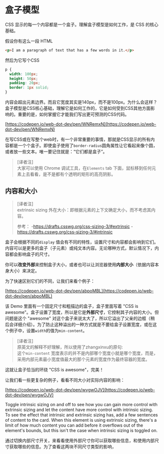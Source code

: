 # 盒子模型
CSS 显示的每一个内容都是一个盒子。理解盒子模型是如何工作，是 CSS 的核心基础。

假设你有这么一段 HTML

```html
<p>I am a paragraph of text that has a few words in it.</p>
```

然后为它写个CSS

```css
p {
  width: 100px;
  height: 50px;
  padding: 20px;
  border: 1px solid;
}
```

内容会超出元素边界。而且它宽度其实是140px，而不是100px。为什么会这样？盒子模型是CSS核心基础，理解它是如何工作的，它是如何受到CSS其他方面影响的。重要的是，如何掌握它才能我们写出更可预测的CSS代码。

[https://codepen.io/web-dot-dev/pen/WNRemxN](https://codepen.io/web-dot-dev/pen/WNRemxN)

在写CSS或在写整个web时，有一个非常重要的事情，那就是CSS显示的所有内容都是一个个盒子。即使盒子使用了`border-radius`圆角属性让它看起来像个圆，或者放一些文本。唯一要记住就是：“它们都是盒子”。

>[译者注]  
>大家可以使用 Chrome 调试工具，在`Elements` tab 下面，鼠标移到任何元素上去看看，是不是都有个透明的矩形的高亮阴影。

## 内容和大小

>[译者注]  
>extrinsic sizing 外在大小：即根据元素的上下文确定大小，而不考虑其内容。
>
>参考：
>-https://drafts.csswg.org/css-sizing-3/#extrinsic
>-https://drafts.csswg.org/css-sizing-3/#intrinsic


盒子会根据不同的`display` 值会有不同的特性，设置尺寸和内容都会影响到它们。内容可以是更多的盒子（子元素）或纯文本内容。无论哪种方式，默认情况下，内容都会影响盒子的尺寸。

你可以**改变外部**来控制盒子大小，或者也可以让浏览器使用**内部大小**（依据内容本身大小）来决定。

为了快速区别它们的不同，让我们来看个例子：

[https://codepen.io/web-dot-dev/pen/abpoMBL](https://codepen.io/web-dot-dev/pen/abpoMBL)

该 Demo 里面有一个固定尺寸和粗描边的盒子，盒子里面写着 "CSS is awesome"。盒子设置了宽度，所以是它是**外部尺寸**，它控制其子内容的大小。但问题是这个 "awesome" 对这个盒子来说太大了，所以它溢出了父亲的边框（稍后会详细介绍）。为了防止这种溢出的一种方式就是不要给盒子设置宽度，或在这个例子中，设置`width`的值为`min-content`。

>[译者注]  
>原英文的解释不好理解，所以使用了zhangxinxu的原句:  
>这个`min-content` 宽度表示的并不是内部哪个宽度小就是哪个宽度，而是，采用内部元素最小宽度值最大的那个元素的宽度作为最终容器的宽度。

这就让盒子恰当的环绕 "CSS is awesome"，完美！

让我们看一些更复杂的例子，看看不同大小对实际内容的影响：

[https://codepen.io/web-dot-dev/pen/wvgwOJV](https://codepen.io/web-dot-dev/pen/wvgwOJV)

Toggle intrinsic sizing on and off to see how you can gain more control with extrinsic sizing and let the content have more control with intrinsic sizing. To see the effect that intrinsic and extrinsic sizing has, add a few sentences of content to the card. When this element is using extrinsic sizing, there's a limit of how much content you can add before it overflows out of the element's bounds, but this isn't the case when intrinsic sizing is toggled on.

通过切换内部尺寸开关，来看看使用外部尺寸你可以获取哪些信息，和使用内部尺寸获取哪些的信息。为了查看这两块不同尺寸类型的影响，




























